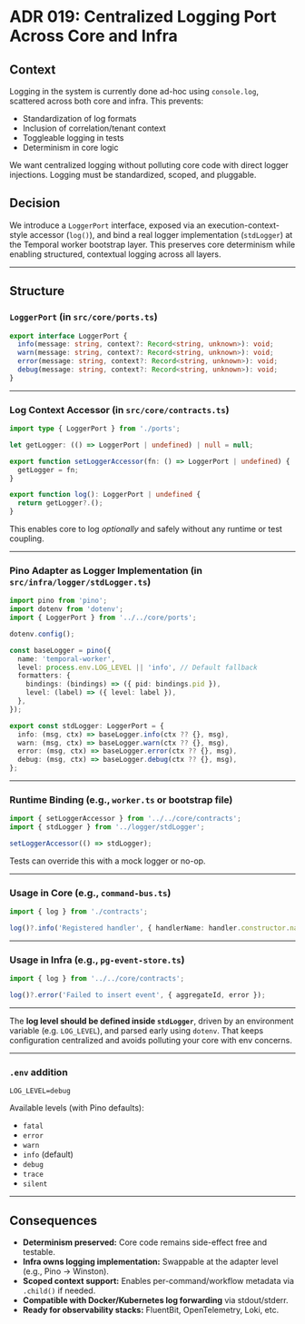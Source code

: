 # ADR 019: Centralized Logging Port Across Core and Infra

## Context

Logging in the system is currently done ad-hoc using `console.log`, scattered across both core and infra. This prevents:

* Standardization of log formats
* Inclusion of correlation/tenant context
* Toggleable logging in tests
* Determinism in core logic

We want centralized logging without polluting core code with direct logger injections. Logging must be standardized, scoped, and pluggable.

## Decision

We introduce a `LoggerPort` interface, exposed via an execution-context-style accessor (`log()`), and bind a real logger implementation (`stdLogger`) at the Temporal worker bootstrap layer. This preserves core determinism while enabling structured, contextual logging across all layers.

---

## Structure

### `LoggerPort` (in `src/core/ports.ts`)

```ts
export interface LoggerPort {
  info(message: string, context?: Record<string, unknown>): void;
  warn(message: string, context?: Record<string, unknown>): void;
  error(message: string, context?: Record<string, unknown>): void;
  debug(message: string, context?: Record<string, unknown>): void;
}
```

---

### Log Context Accessor (in `src/core/contracts.ts`)

```ts
import type { LoggerPort } from './ports';

let getLogger: (() => LoggerPort | undefined) | null = null;

export function setLoggerAccessor(fn: () => LoggerPort | undefined) {
  getLogger = fn;
}

export function log(): LoggerPort | undefined {
  return getLogger?.();
}
```

This enables core to log *optionally* and safely without any runtime or test coupling.

---

### Pino Adapter as Logger Implementation (in `src/infra/logger/stdLogger.ts`)

```ts
import pino from 'pino';
import dotenv from 'dotenv';
import { LoggerPort } from '../../core/ports';

dotenv.config();

const baseLogger = pino({
  name: 'temporal-worker',
  level: process.env.LOG_LEVEL || 'info', // Default fallback
  formatters: {
    bindings: (bindings) => ({ pid: bindings.pid }),
    level: (label) => ({ level: label }),
  },
});

export const stdLogger: LoggerPort = {
  info: (msg, ctx) => baseLogger.info(ctx ?? {}, msg),
  warn: (msg, ctx) => baseLogger.warn(ctx ?? {}, msg),
  error: (msg, ctx) => baseLogger.error(ctx ?? {}, msg),
  debug: (msg, ctx) => baseLogger.debug(ctx ?? {}, msg),
};
```

---

### Runtime Binding (e.g., `worker.ts` or bootstrap file)

```ts
import { setLoggerAccessor } from '../../core/contracts';
import { stdLogger } from '../logger/stdLogger';

setLoggerAccessor(() => stdLogger);
```

Tests can override this with a mock logger or no-op.

---

### Usage in Core (e.g., `command-bus.ts`)

```ts
import { log } from './contracts';

log()?.info('Registered handler', { handlerName: handler.constructor.name });
```

---

### Usage in Infra (e.g., `pg-event-store.ts`)

```ts
import { log } from '../../core/contracts';

log()?.error('Failed to insert event', { aggregateId, error });
```

---

The **log level should be defined inside `stdLogger`**, driven by an environment variable (e.g. `LOG_LEVEL`), and parsed early using `dotenv`. That keeps configuration centralized and avoids polluting your core with env concerns.

---

### `.env` addition

```env
LOG_LEVEL=debug
```

Available levels (with Pino defaults):

* `fatal`
* `error`
* `warn`
* `info` (default)
* `debug`
* `trace`
* `silent`

---

## Consequences

* **Determinism preserved:** Core code remains side-effect free and testable.
* **Infra owns logging implementation:** Swappable at the adapter level (e.g., Pino → Winston).
* **Scoped context support:** Enables per-command/workflow metadata via `.child()` if needed.
* **Compatible with Docker/Kubernetes log forwarding** via stdout/stderr.
* **Ready for observability stacks:** FluentBit, OpenTelemetry, Loki, etc.

